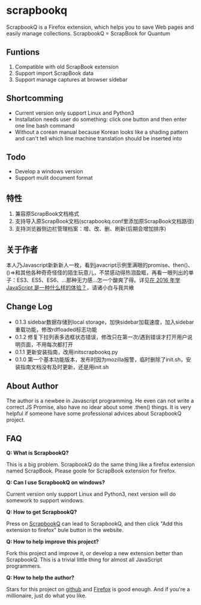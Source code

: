 # scrapbookq

ScrapbookQ is a Firefox extension, which helps you to save Web pages and easily manage collections. 
ScrapbookQ = ScrapBook for Quantum


## Funtions

1. Compatible with old ScrapBook extension
1. Support import ScrapBook data
1. Support manage captures at browser sidebar

## Shortcomming

* Current version only support Linux and Python3
* Installation needs user do something: click one button and then enter one line bash command
* Without a corean manual because Korean looks like a shading pattern and can't tell which line machine translation should be inserted into

## Todo

* Develop a windows version
* Support mulit document format

## 特性

1. 兼容原ScrapBook文档格式
1. 支持导入原ScrapBook文档(scrapbookq.conf里添加原ScrapBook文档路径)
1. 支持浏览器侧边栏管理档案：增、改、删、刷新(后期会增加排序)

## 关于作者

本人乃Javascript新新新人一枚，看到javacript示例里满眼的promise、then()、()=>和其他各种奇奇怪怪的陌生玩意儿，不禁感动得热泪盈眶，再看一眼列出的单子：ES3、ES5、ES6、...那种无力感...怎一个酸爽了得。详见[在 2016 年学 JavaScript 是一种什么样的体验？](https://zhuanlan.zhihu.com/p/22782487)，请诸小白与我共飨

## Change Log

* 0.1.3 sidebar数据存储到local storage，加快sidebar加载速度，加入sidebar重载功能，修改rdfloaded标志功能
* 0.1.2 修复下拉列表多选框状态错误，修改只在第一次/遇到错误才打开用户说明页面，不用每次都打开
* 0.1.1 更新安装指南，改用initscrapbookq.py
* 0.1.0 第一个基本功能版本，发布时因为mozilla报警，临时删除了init.sh，安装指南文档没有及时更新，还是用init.sh

## About Author

The author is a newbee in Javascript programming. He even can not write a correct JS Promise, also have no idear about some .then() things. It is very helpful if someone have some professional advices about ScrapbookQ project.

## FAQ

**Q: What is ScrapbookQ?**

This is a big problem. ScrapbookQ do the same thing like a firefox extension named ScrapBook. Please goole for ScrapBook extension for firefox.

**Q: Can I use ScrapbookQ on windows?**

Current version only support Linux and Python3, next version will do somework to support windows.

**Q: How to get ScrapbookQ?**

Press on [ScrapbookQ](https://addons.mozilla.org/firefox/addon/scrapbookq) can lead to ScrapbookQ, and then click "Add this extension to firefox" bule button in the website.

**Q: How to help improve this project?**

Fork this project and improve it, or develop a new extension better than ScrapbookQ. This is a trivial little thing for almost all JavaScript programmers.

**Q: How to help the author?**

Stars for this project on [github](https://github.com/tahama/scrapbookq) and [Firefox](https://addons.mozilla.org/firefox/addon/scrapbookq) is good enough. And if you're a millionaire, just do what you like.
